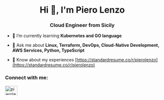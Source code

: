 <h1 align="center">Hi 👋, I'm Piero Lenzo</h1>
<h3 align="center">Cloud Engineer from Sicily</h3>

- 🌱 I’m currently learning **Kubernetes and GO language**

- 💬 Ask me about **Linux, Terraform, DevOps, Cloud-Native Development, AWS Services, Python, TypeScript**

- 📄 Know about my experiences [https://standardresume.co/r/pierolenzo](https://standardresume.co/r/pierolenzo)

<h3 align="left">Connect with me:</h3>
<p align="left">
<a href="https://linkedin.com/in/pierolenzo" target="blank"><img align="center" src="https://raw.githubusercontent.com/rahuldkjain/github-profile-readme-generator/master/src/images/icons/Social/linked-in-alt.svg" alt="pierolenzo" height="30" width="40" /></a>
</p>
